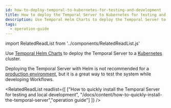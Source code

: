 ```yaml
---
id: how-to-deploy-temporal-to-kubernetes-for-testing-and-development
title: How to deploy the Temporal Server to Kubernetes for testing and development
description: Use Temporal Helm Charts to deploy the Temporal Server to a Kubernetes cluster.
tags:
  - operation-guide
---
```


import RelatedReadList from '../components/RelatedReadList.js'

Use [Temporal Helm Charts](https://github.com/temporalio/helm-charts) to deploy the Temporal Server to a [Kubernetes](https://kubernetes.io/) cluster.

Deploying the Temporal Server with Helm is not recommended for a [production environment](/docs/server/production-deployment), but it is a great way to test the system while developing Workflows.

<RelatedReadList
readlist={[
["How to quickly install the Temporal Server for testing and local development",
"/docs/content/how-to-quickly-install-the-temporal-server","operation guide"]
]}
/>
